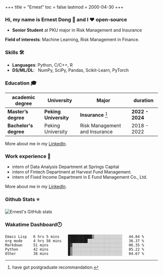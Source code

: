 +++
title = "Ernest"
toc = false
lastmod = 2000-04-30
+++

### Hi, my name is Ernest Dong 👋 and I ❤️ open-source

- **Senior Student** at PKU major in Risk Management and Insurance

**Field of interests**: Machine Learning, Risk Management in Finance.

### Skills 🛠️

- **Languages**:        Python, C/C++, R
- **DS/ML/DL**: &nbsp;  NumPy, SciPy, Pandas, Scikit-Learn, PyTorch

### Education 🎓

| academic degree       | University            | Major                         | duration        |
| --------------------- | --------------------- | ----------------------------- | --------------- |
| **Master’s degree**   | **Peking University** | **Insurance** [^1]            | **2022 - 2024** |
| **Bachelor's degree** | Peking University     | Risk Management and Insurance | 2018 - 2022     |

More about me in my [LinkedIn](https://www.linkedin.com/in/晨阳-董-918ab41b4/).

### Work experience 👔

- intern of Data Analysis Department at Springs Capital
- intern of Fintech Department at Harvest Fund Management.
- intern of Fixed Income Department in E Fund Management Co., Ltd.

More about me in my [LinkedIn](https://www.linkedin.com/in/晨阳-董-918ab41b4/).

### Github Stats ⭐

![Ernest's GitHub stats](https://github-readme-stats.vercel.app/api?username=ErnestDong&show_icons=true)

### Wakatime Dashboard🕛

<!--START_SECTION:waka-->
```text
Emacs Lisp   6 hrs 5 mins    ███████████▒░░░░░░░░░░░░░   44.84 % 
org mode     4 hrs 56 mins   █████████░░░░░░░░░░░░░░░░   36.37 % 
Markdown     51 mins         █▓░░░░░░░░░░░░░░░░░░░░░░░   06.35 % 
Python       42 mins         █▒░░░░░░░░░░░░░░░░░░░░░░░   05.22 % 
Other        38 mins         █▒░░░░░░░░░░░░░░░░░░░░░░░   04.67 % 
```
<!--END_SECTION:waka-->

[^1]: have got postgraduate recommandation.
